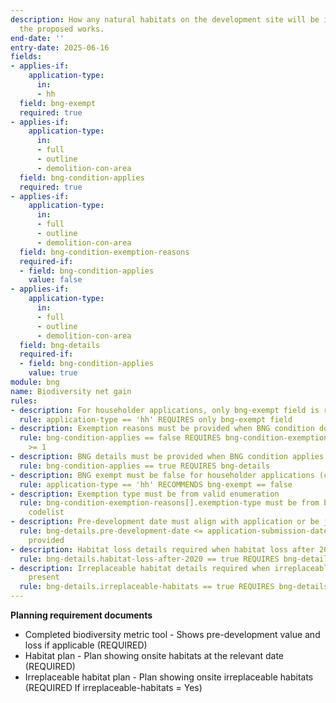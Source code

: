 ```yaml
---
description: How any natural habitats on the development site will be improved by
  the proposed works.
end-date: ''
entry-date: 2025-06-16
fields:
- applies-if:
    application-type:
      in:
      - hh
  field: bng-exempt
  required: true
- applies-if:
    application-type:
      in:
      - full
      - outline
      - demolition-con-area
  field: bng-condition-applies
  required: true
- applies-if:
    application-type:
      in:
      - full
      - outline
      - demolition-con-area
  field: bng-condition-exemption-reasons
  required-if:
  - field: bng-condition-applies
    value: false
- applies-if:
    application-type:
      in:
      - full
      - outline
      - demolition-con-area
  field: bng-details
  required-if:
  - field: bng-condition-applies
    value: true
module: bng
name: Biodiversity net gain
rules:
- description: For householder applications, only bng-exempt field is required
  rule: application-type == 'hh' REQUIRES only bng-exempt field
- description: Exemption reasons must be provided when BNG condition does not apply
  rule: bng-condition-applies == false REQUIRES bng-condition-exemption-reasons.length
    >= 1
- description: BNG details must be provided when BNG condition applies
  rule: bng-condition-applies == true REQUIRES bng-details
- description: BNG exempt must be false for householder applications (confirming exemption)
  rule: application-type == 'hh' RECOMMENDS bng-exempt == false
- description: Exemption type must be from valid enumeration
  rule: bng-condition-exemption-reasons[].exemption-type must be from bng-exemption-type
    codelist
- description: Pre-development date must align with application or be justified
  rule: bng-details.pre-development-date <= application-submission-date OR earlier-date-reason
    provided
- description: Habitat loss details required when habitat loss after 2020 is true
  rule: bng-details.habitat-loss-after-2020 == true REQUIRES bng-details.habitat-loss-details
- description: Irreplaceable habitat details required when irreplaceable habitats
    present
  rule: bng-details.irreplaceable-habitats == true REQUIRES bng-details.irreplaceable-habitats-details
---
```


**Planning requirement documents**

* Completed biodiversity metric tool - Shows pre-development value and loss if applicable (REQUIRED)
* Habitat plan - Plan showing onsite habitats at the relevant date (REQUIRED)
* Irreplaceable habitat plan - Plan showing onsite irreplaceable habitats (REQUIRED If irreplaceable-habitats = Yes)